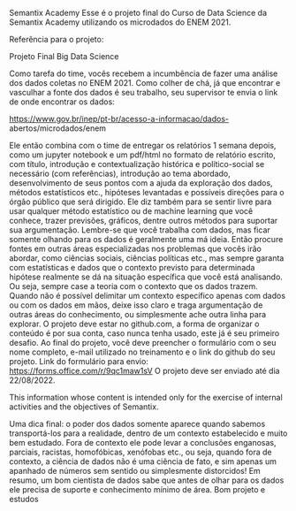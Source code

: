 Semantix Academy
Esse é o projeto final do Curso de Data Science da Semantix Academy utilizando os microdados do ENEM 2021.

Referência para o projeto: 

Projeto Final Big Data Science

Como tarefa do time, vocês recebem a incumbência de fazer uma análise dos
dados coletas no ENEM 2021. Como colher de chá, já que encontrar e vasculhar a
fonte dos dados é seu trabalho, seu supervisor te envia o link de onde encontrar os
dados:

https://www.gov.br/inep/pt-br/acesso-a-informacao/dados-
abertos/microdados/enem

Ele então combina com o time de
entregar os relatórios 1 semana depois, como um jupyter notebook e um pdf/html
no formato de relatório escrito, com título, introdução e contextualização histórica
e político-social se necessário (com referências), introdução ao tema
abordado, desenvolvimento de seus pontos com a ajuda da exploração dos dados,
métodos estatísticos etc., hipóteses levantadas e possíveis direções para o órgão
público que será dirigido. Ele diz também para se sentir livre para usar qualquer
método estatístico ou de machine learning que você conhece, trazer previsões,
gráficos, dentre outros métodos para suportar sua argumentação.
Lembre-se que você trabalha com dados, mas ficar somente olhando para os
dados é geralmente uma má ideia. Então procure fontes em outras áreas
especializadas nos problemas que vocês irão abordar, como ciências sociais, ciências
políticas etc., mas sempre garanta com estatísticas e dados que o contexto previsto
para determinada hipótese realmente se dá na situação específica que você está
analisando. Ou seja, sempre case a teoria com o contexto que os dados
trazem. Quando não é possível delimitar um contexto específico
apenas com dados ou com os dados em mãos, deixe isso claro e traga argumentação
de outras áreas do conhecimento, ou simplesmente ache outra linha para explorar.
O projeto deve estar no github.com, a forma de organizar o conteúdo é por
sua conta, caso nunca tenha usado, este já é seu primeiro desafio.
Ao final do projeto, você deve preencher o formulário com o seu nome
completo, e-mail utilizado no treinamento e o link do github do seu projeto.
Link do formulário para envio:
https://forms.office.com/r/9qc1maw1sV
O projeto deve ser enviado até dia 22/08/2022.

This information whose content is intended only for the exercise of internal activities and the objectives of Semantix.

Uma dica final: o poder dos dados somente aparece quando sabemos
transportá-los para a realidade, dentro de um contexto estabelecido e muito bem
estudado. Fora de contexto ele pode levar a conclusões enganosas, parciais, racistas,
homofóbicas, xenófobas etc., ou seja, quando fora de contexto, a ciência de dados
não é uma ciência de fato, e sim apenas um apanhado de números sem sentido ou
simplesmente distorcidos! Em resumo, um bom cientista de dados sabe que antes
de olhar para os dados ele precisa de suporte e conhecimento mínimo de área.
Bom projeto e estudos
